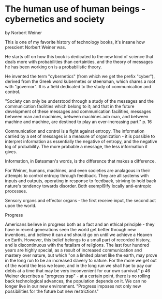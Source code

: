 # The human use of human beings - cybernetics and society

by Norbert Weiner

This is one of my favorite history of technology books, it's insane how prescient Norbert Weiner was.

He starts off on how this book is dedicated to the new kind of science that deals more with probabilities than certainties, and the theory of messages he has been working on is a probabilistic theory.

He invented the term "cybernetics" (from which we get the prefix "cyber"), derived from the Greek word kubernetes or steersman, which shares a root with "governor". It is a field dedicated to the study of communication and control.

"Society can only be understood through a study of the messages and the communication facilities which belong to it; and that in the future development of these messages and communication facilities, messages between man and machines, between machines adn man, and between machine and machine, are destined to play an ever-increasing part." p. 16

Communication and control is a fight against entropy. The information carried by a set of messages is a measure of organization - it is possible to interpret information as essentially the negative of entropy, and the negative log of probability. The more probable a message, the less information it gives.

Information, in Batesman's words, is the difference that makes a difference.

For Weiner, humans, machines, and even societies are analagous in their attempts to control entropy through feedback. They are all systems with inputs and outputs, operating in response to feedback, striving to hold back nature's tendency towards disorder. Both exempl9ify locally anti-entropic processes.

Sensory organs and effector organs - the first receive input, the second act upon the world.

Progress

Americans believe in progress both as a fact and an ethical principle - they have in recent generations seen the world get better through new inventions, and believe it can and should go on until we achieve a Heaven on Earth. However, this belief belongs to a small part of recorded history, and is discontinuous with the fatalism of religions. The last four hundred years are highly special, as a result of increased communication and mastery over nature, but which "on a limited planet like the earth, may prove in the long run to be an increased slavery to nature. For the more we get out of the world the less we leave, and in the long run we shall hae to pay our debts at a time that may be very inconvenient for our own survival." p 46
Weiner describes a "progress trap" - at a certain point, there is no rolling back technological advances, the population depends on it. We can no longer live in our new environment. "Progress imposes not only new possibilities for the future but new restrictions"
